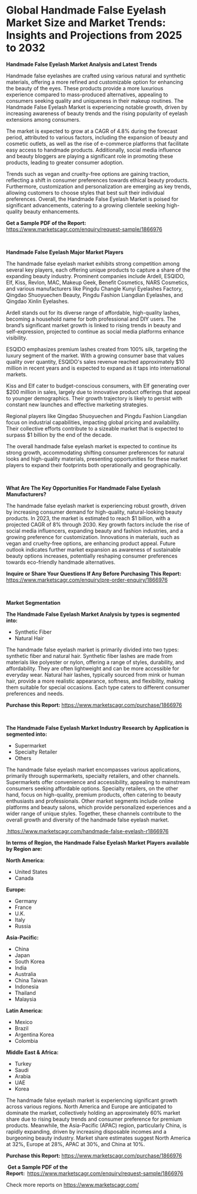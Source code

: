 <p><h1>Global Handmade False Eyelash Market Size and Market Trends: Insights and Projections from 2025 to 2032</h1></p><p><strong>Handmade False Eyelash Market Analysis and Latest Trends</strong></p>
<p><p>Handmade false eyelashes are crafted using various natural and synthetic materials, offering a more refined and customizable option for enhancing the beauty of the eyes. These products provide a more luxurious experience compared to mass-produced alternatives, appealing to consumers seeking quality and uniqueness in their makeup routines. The Handmade False Eyelash Market is experiencing notable growth, driven by increasing awareness of beauty trends and the rising popularity of eyelash extensions among consumers. </p><p>The market is expected to grow at a CAGR of 4.8% during the forecast period, attributed to various factors, including the expansion of beauty and cosmetic outlets, as well as the rise of e-commerce platforms that facilitate easy access to handmade products. Additionally, social media influence and beauty bloggers are playing a significant role in promoting these products, leading to greater consumer adoption. </p><p>Trends such as vegan and cruelty-free options are gaining traction, reflecting a shift in consumer preferences towards ethical beauty products. Furthermore, customization and personalization are emerging as key trends, allowing customers to choose styles that best suit their individual preferences. Overall, the Handmade False Eyelash Market is poised for significant advancements, catering to a growing clientele seeking high-quality beauty enhancements.</p></p>
<p><strong>Get a Sample PDF of the Report:&nbsp;</strong> <a href="https://www.marketscagr.com/enquiry/request-sample/1866976?utm_campaign=2235&utm_medium=2&utm_source=Github&utm_content=ia&utm_term=09022025&utm_id=handmade-false-eyelash">https://www.marketscagr.com/enquiry/request-sample/1866976</a></p>
<p>&nbsp;</p>
<p><strong>Handmade False Eyelash Major Market Players</strong></p>
<p><p>The handmade false eyelash market exhibits strong competition among several key players, each offering unique products to capture a share of the expanding beauty industry. Prominent companies include Ardell, ESQIDO, Elf, Kiss, Revlon, MAC, Makeup Geek, Benefit Cosmetics, NARS Cosmetics, and various manufacturers like Pingdu Changle Kunyi Eyelashes Factory, Qingdao Shuoyuechen Beauty, Pingdu Fashion Liangdian Eyelashes, and Qingdao Xinlin Eyelashes.</p><p>Ardell stands out for its diverse range of affordable, high-quality lashes, becoming a household name for both professional and DIY users. The brand’s significant market growth is linked to rising trends in beauty and self-expression, projected to continue as social media platforms enhance visibility.</p><p>ESQIDO emphasizes premium lashes created from 100% silk, targeting the luxury segment of the market. With a growing consumer base that values quality over quantity, ESQIDO's sales revenue reached approximately $10 million in recent years and is expected to expand as it taps into international markets.</p><p>Kiss and Elf cater to budget-conscious consumers, with Elf generating over $200 million in sales, largely due to innovative product offerings that appeal to younger demographics. Their growth trajectory is likely to persist with constant new launches and effective marketing strategies.</p><p>Regional players like Qingdao Shuoyuechen and Pingdu Fashion Liangdian focus on industrial capabilities, impacting global pricing and availability. Their collective efforts contribute to a sizeable market that is expected to surpass $1 billion by the end of the decade.</p><p>The overall handmade false eyelash market is expected to continue its strong growth, accommodating shifting consumer preferences for natural looks and high-quality materials, presenting opportunities for these market players to expand their footprints both operationally and geographically.</p></p>
<p>&nbsp;</p>
<p><strong>What Are The Key Opportunities For Handmade False Eyelash Manufacturers?</strong></p>
<p><p>The handmade false eyelash market is experiencing robust growth, driven by increasing consumer demand for high-quality, natural-looking beauty products. In 2023, the market is estimated to reach $1 billion, with a projected CAGR of 8% through 2030. Key growth factors include the rise of social media influencers, expanding beauty and fashion industries, and a growing preference for customization. Innovations in materials, such as vegan and cruelty-free options, are enhancing product appeal. Future outlook indicates further market expansion as awareness of sustainable beauty options increases, potentially reshaping consumer preferences towards eco-friendly handmade alternatives.</p></p>
<p><strong>Inquire or Share Your Questions If Any Before Purchasing This Report:</strong> <a href="https://www.marketscagr.com/enquiry/pre-order-enquiry/1866976?utm_campaign=2235&utm_medium=2&utm_source=Github&utm_content=ia&utm_term=09022025&utm_id=handmade-false-eyelash">https://www.marketscagr.com/enquiry/pre-order-enquiry/1866976</a></p>
<p>&nbsp;</p>
<p><strong>Market Segmentation</strong></p>
<p><strong>The Handmade False Eyelash Market Analysis by types is segmented into:</strong></p>
<p><ul><li>Synthetic Fiber</li><li>Natural Hair</li></ul></p>
<p><p>The handmade false eyelash market is primarily divided into two types: synthetic fiber and natural hair. Synthetic fiber lashes are made from materials like polyester or nylon, offering a range of styles, durability, and affordability. They are often lightweight and can be more accessible for everyday wear. Natural hair lashes, typically sourced from mink or human hair, provide a more realistic appearance, softness, and flexibility, making them suitable for special occasions. Each type caters to different consumer preferences and needs.</p></p>
<p><strong>Purchase this Report:&nbsp;</strong><a href="https://www.marketscagr.com/purchase/1866976?utm_campaign=2235&utm_medium=2&utm_source=Github&utm_content=ia&utm_term=09022025&utm_id=handmade-false-eyelash">https://www.marketscagr.com/purchase/1866976</a></p>
<p>&nbsp;</p>
<p><strong>The Handmade False Eyelash Market Industry Research by Application is segmented into:</strong></p>
<p><ul><li>Supermarket</li><li>Specialty Retailer</li><li>Others</li></ul></p>
<p><p>The handmade false eyelash market encompasses various applications, primarily through supermarkets, specialty retailers, and other channels. Supermarkets offer convenience and accessibility, appealing to mainstream consumers seeking affordable options. Specialty retailers, on the other hand, focus on high-quality, premium products, often catering to beauty enthusiasts and professionals. Other market segments include online platforms and beauty salons, which provide personalized experiences and a wider range of unique styles. Together, these channels contribute to the overall growth and diversity of the handmade false eyelash market.</p></p>
<p><a href="https://www.marketscagr.com/handmade-false-eyelash-r1866976?utm_campaign=2235&utm_medium=2&utm_source=Github&utm_content=ia&utm_term=09022025&utm_id=handmade-false-eyelash">&nbsp;https://www.marketscagr.com/handmade-false-eyelash-r1866976</a></p>
<p><strong>In terms of Region, the Handmade False Eyelash Market Players available by Region are:</strong></p>
<p>
    <p> <strong> North America: </strong>
        <ul>
            <li>United States</li>
            <li>Canada</li>
        </ul>
        </p> 
    <p> <strong> Europe: </strong>
        <ul>
            <li>Germany</li>
            <li>France</li>
            <li>U.K.</li>
            <li>Italy</li>
            <li>Russia</li>
        </ul>
        </p> 
    <p> <strong> Asia-Pacific: </strong>
        <ul>
            <li>China</li>
            <li>Japan</li>
            <li>South Korea</li>
            <li>India</li>
            <li>Australia</li>
            <li>China Taiwan</li>
            <li>Indonesia</li>
            <li>Thailand</li>
            <li>Malaysia</li>
        </ul>
        </p> 
    <p> <strong> Latin America: </strong>
        <ul>
            <li>Mexico</li>
            <li>Brazil</li>
            <li>Argentina Korea</li>
            <li>Colombia</li>
        </ul>
        </p> 
    <p> <strong> Middle East & Africa: </strong>
        <ul>
            <li>Turkey</li>
            <li>Saudi</li>
            <li>Arabia</li>
            <li>UAE</li>
            <li>Korea</li>
        </ul>
    </p>
    </p>
<p><p>The handmade false eyelash market is experiencing significant growth across various regions. North America and Europe are anticipated to dominate the market, collectively holding an approximately 60% market share due to rising beauty trends and consumer preference for premium products. Meanwhile, the Asia-Pacific (APAC) region, particularly China, is rapidly expanding, driven by increasing disposable incomes and a burgeoning beauty industry. Market share estimates suggest North America at 32%, Europe at 28%, APAC at 30%, and China at 10%.</p></p>
<p><strong>Purchase this Report: </strong><a href="https://www.marketscagr.com/purchase/1866976?utm_campaign=2235&utm_medium=2&utm_source=Github&utm_content=ia&utm_term=09022025&utm_id=handmade-false-eyelash">https://www.marketscagr.com/purchase/1866976</a></p>
<p>&nbsp;<strong>Get a Sample PDF of the Report:&nbsp;&nbsp;</strong><a href="https://www.marketscagr.com/enquiry/request-sample/1866976?utm_campaign=2235&utm_medium=2&utm_source=Github&utm_content=ia&utm_term=09022025&utm_id=handmade-false-eyelash">https://www.marketscagr.com/enquiry/request-sample/1866976</a></p>
<p><strong></strong></p>
<p>Check more reports on <a href="https://www.marketscagr.com/?utm_campaign=2235&utm_medium=2&utm_source=Github&utm_content=ia&utm_term=09022025&utm_id=handmade-false-eyelash">https://www.marketscagr.com/</a></p>